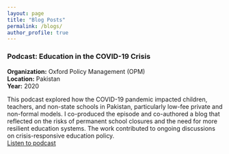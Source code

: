 ```yaml
---
layout: page
title: "Blog Posts"
permalink: /blogs/
author_profile: true
---
```


###  Podcast: Education in the COVID-19 Crisis   
**Organization:** Oxford Policy Management (OPM)  
**Location:** Pakistan  
**Year:** 2020

This podcast explored how the COVID-19 pandemic impacted children, teachers, and non-state schools in Pakistan, particularly low-fee private and non-formal models. I co-produced the episode and co-authored a blog that reflected on the risks of permanent school closures and the need for more resilient education systems. The work contributed to ongoing discussions on crisis-responsive education policy.  
[Listen to podcast](https://www.opml.co.uk/insights/podcast-how-has-covid-19-affected-children-and-teachers-non-state-schools-pakistan)
